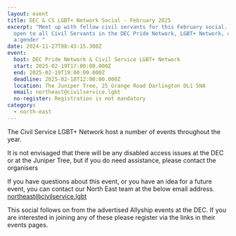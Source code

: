 ```yaml
---
layout: event
title: DEC & CS LGBT+ Network Social - February 2025
excerpt: "Meet up with fellow civil servants for this February social. This is
  open to all Civil Servants in the DEC Pride Network, LGBT+ Network, and
  a:gender "
date: 2024-11-27T08:43:15.308Z
event:
  host: DEC Pride Network & Civil Service LGBT+ Network
  start: 2025-02-19T17:00:00.000Z
  end: 2025-02-19T19:00:00.000Z
  deadline: 2025-02-18T12:00:00.000Z
  location: The Juniper Tree, 25 Grange Road Darlington DL1 5NA
  email: northeast@civilservice.lgbt
  no-register: Registration is not mandatory
category:
  - north-east
---
```

The Civil Service LGBT+ Network host a number of events throughout the year.

It is not envisaged that there will be any disabled access issues at the DEC or at the Juniper Tree, but if you do need assistance, please contact the organisers

If you have questions about this event, or you have an idea for a future event, you can contact our North East team at the below email address. [northeast@civilservice.lgbt](mailto:northeast@civilservice.lgbt)

T﻿his social follows on from the advertised Allyship events at the DEC. If you are interested in joining any of these please register via the links in their events pages.